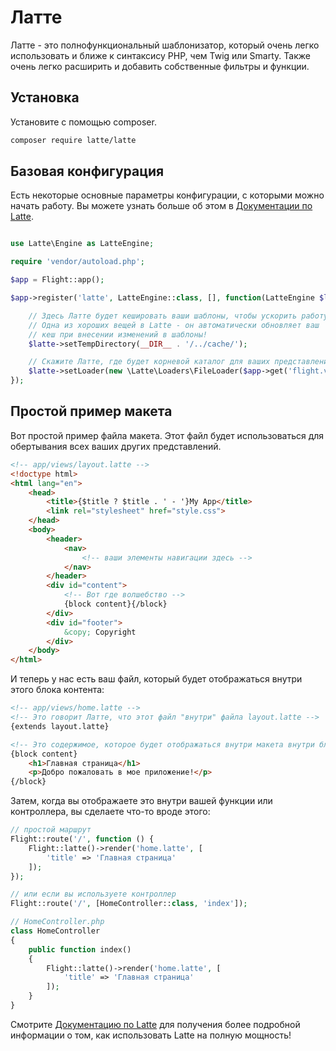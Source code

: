 # Латте

Латте - это полнофункциональный шаблонизатор, который очень легко использовать и ближе к синтаксису PHP, чем Twig или Smarty. Также очень легко расширить и добавить собственные фильтры и функции.

## Установка

Установите с помощью composer.

```bash
composer require latte/latte
```

## Базовая конфигурация

Есть некоторые основные параметры конфигурации, с которыми можно начать работу. Вы можете узнать больше об этом в [Документации по Latte](https://latte.nette.org/en/guide).

```php

use Latte\Engine as LatteEngine;

require 'vendor/autoload.php';

$app = Flight::app();

$app->register('latte', LatteEngine::class, [], function(LatteEngine $latte) use ($app) {

	// Здесь Латте будет кешировать ваши шаблоны, чтобы ускорить работу
	// Одна из хороших вещей в Latte - он автоматически обновляет ваш
	// кеш при внесении изменений в шаблоны!
	$latte->setTempDirectory(__DIR__ . '/../cache/');

	// Скажите Латте, где будет корневой каталог для ваших представлений.
	$latte->setLoader(new \Latte\Loaders\FileLoader($app->get('flight.views.path')));
});
```

## Простой пример макета

Вот простой пример файла макета. Этот файл будет использоваться для обертывания всех ваших других представлений.

```html
<!-- app/views/layout.latte -->
<!doctype html>
<html lang="en">
	<head>
		<title>{$title ? $title . ' - '}My App</title>
		<link rel="stylesheet" href="style.css">
	</head>
	<body>
		<header>
			<nav>
				<!-- ваши элементы навигации здесь -->
			</nav>
		</header>
		<div id="content">
			<!-- Вот где волшебство -->
			{block content}{/block}
		</div>
		<div id="footer">
			&copy; Copyright
		</div>
	</body>
</html>
```

И теперь у нас есть ваш файл, который будет отображаться внутри этого блока контента:

```html
<!-- app/views/home.latte -->
<!-- Это говорит Латте, что этот файл "внутри" файла layout.latte -->
{extends layout.latte}

<!-- Это содержимое, которое будет отображаться внутри макета внутри блока content -->
{block content}
	<h1>Главная страница</h1>
	<p>Добро пожаловать в мое приложение!</p>
{/block}
```

Затем, когда вы отображаете это внутри вашей функции или контроллера, вы сделаете что-то вроде этого:

```php
// простой маршрут
Flight::route('/', function () {
	Flight::latte()->render('home.latte', [
		'title' => 'Главная страница'
	]);
});

// или если вы используете контроллер
Flight::route('/', [HomeController::class, 'index']);

// HomeController.php
class HomeController
{
	public function index()
	{
		Flight::latte()->render('home.latte', [
			'title' => 'Главная страница'
		]);
	}
}
```

Смотрите [Документацию по Latte](https://latte.nette.org/en/guide) для получения более подробной информации о том, как использовать Latte на полную мощность!